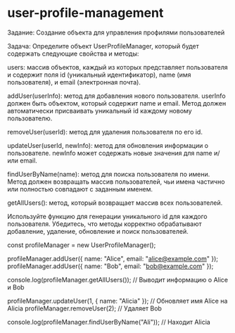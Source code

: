 # user-profile-management

Задание: Создание объекта для управления профилями пользователей

Задача:
Определите объект UserProfileManager, который будет содержать следующие свойства и методы:

users: массив объектов, каждый из которых представляет пользователя и содержит поля id (уникальный идентификатор), name (имя пользователя), и email (электронная почта).

addUser(userInfo): метод для добавления нового пользователя. userInfo должен быть объектом, который содержит name и email. Метод должен автоматически присваивать уникальный id каждому новому пользователю.

removeUser(userId): метод для удаления пользователя по его id.

updateUser(userId, newInfo): метод для обновления информации о пользователе. newInfo может содержать новые значения для name и/или email.

findUserByName(name): метод для поиска пользователя по имени. Метод должен возвращать массив пользователей, чьи имена частично или полностью совпадают с заданным именем.

getAllUsers(): метод, который возвращает массив всех пользователей.


Используйте функцию для генерации уникального id для каждого пользователя.
Убедитесь, что методы корректно обрабатывают добавление, удаление, обновление и поиск пользователей.

const profileManager = new UserProfileManager();

profileManager.addUser({ name: "Alice", email: "alice@example.com" });
profileManager.addUser({ name: "Bob", email: "bob@example.com" });

console.log(profileManager.getAllUsers()); // Выводит информацию о Alice и Bob

profileManager.updateUser(1, { name: "Alicia" }); // Обновляет имя Alice на Alicia
profileManager.removeUser(2); // Удаляет Bob

console.log(profileManager.findUserByName("Ali")); // Находит Alicia